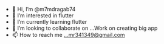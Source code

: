 - 👋 Hi, I’m @m7mdragab74
- 👀 I’m interested in flutter
- 🌱 I’m currently learning flutter
- 💞️ I’m looking to collaborate on ...Work on creating big app
- 📫 How to reach me ...mr341349@gmail.com

<!---
m7mdragab74/m7mdragab74 is a ✨ special ✨ repository because its `README.md` (this file) appears on your GitHub profile.
You can click the Preview link to take a look at your changes.
--->

